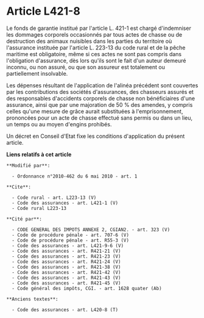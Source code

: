 # Article L421-8

Le fonds de garantie institué par l'article L. 421-1 est chargé d'indemniser les dommages corporels occasionnés par tous
actes de chasse ou de destruction des animaux nuisibles dans les parties du territoire où l'assurance instituée par l'article
L. 223-13 du code rural et de la pêche maritime est obligatoire, même si ces actes ne sont pas compris dans l'obligation
d'assurance, dès lors qu'ils sont le fait d'un auteur demeuré inconnu, ou non assuré, ou que son assureur est totalement ou
partiellement insolvable. 

Les dépenses résultant de l'application de l'alinéa précédent sont couvertes par les contributions des sociétés d'assurances,
des chasseurs assurés et des responsables d'accidents corporels de chasse non bénéficiaires d'une assurance, ainsi que par
une majoration de 50 % des amendes, y compris celles qu'une mesure de grâce aurait substituées à l'emprisonnement, prononcées
pour un acte de chasse effectué sans permis ou dans un lieu, un temps ou au moyen d'engins prohibés. 

Un décret en Conseil d'Etat fixe les conditions d'application du présent article.

**Liens relatifs à cet article**

	**Modifié par**:

	  - Ordonnance n°2010-462 du 6 mai 2010 - art. 1

	**Cite**:

	  - Code rural - art. L223-13 (V)
	  - Code des assurances - art. L421-1 (V)
	  - Code rural L223-13

	**Cité par**:

	  - CODE GENERAL DES IMPOTS ANNEXE 2, CGIAN2. - art. 323 (V)
	  - Code de procédure pénale - art. 707-6 (V)
	  - Code de procédure pénale - art. R55-3 (V)
	  - Code des assurances - art. L421-9-6 (V)
	  - Code des assurances - art. R421-21 (V)
	  - Code des assurances - art. R421-23 (V)
	  - Code des assurances - art. R421-24 (V)
	  - Code des assurances - art. R421-38 (V)
	  - Code des assurances - art. R421-42 (V)
	  - Code des assurances - art. R421-43 (V)
	  - Code des assurances - art. R421-45 (V)
	  - Code général des impôts, CGI. - art. 1628 quater (Ab)

	**Anciens textes**:

	  - Code des assurances - art. L420-8 (T)
